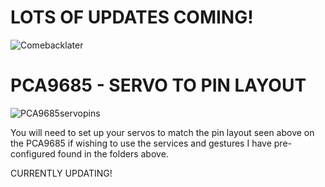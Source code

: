 LOTS OF UPDATES COMING!
=
![Comebacklater](https://user-images.githubusercontent.com/81597534/182967202-6d439db3-9d51-41ec-9889-3c8a91f275c1.png)

PCA9685 - SERVO TO PIN LAYOUT
=
![PCA9685servopins](https://user-images.githubusercontent.com/81597534/182986997-749983e3-6a04-4e4a-b0be-e4f115f421d6.png)

You will need to set up your servos to match the pin layout seen above on the PCA9685 if wishing to use the services and gestures I have pre-configured found in the folders above. 

CURRENTLY UPDATING!

